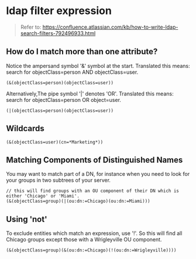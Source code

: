 # ldap filter expression
> Refer to: https://confluence.atlassian.com/kb/how-to-write-ldap-search-filters-792496933.html

## How do I match more than one attribute?
Notice the ampersand symbol '&' symbol at the start. Translated this means: search for objectClass=person AND objectClass=user.

    (&(objectClass=person)(objectClass=user))

Alternatively,The pipe symbol '|' denotes 'OR'.  Translated this means: search for objectClass=person OR object=user.

    (|(objectClass=person)(objectClass=user))

## Wildcards
    (&(objectClass=user)(cn=*Marketing*))

## Matching Components of Distinguished Names 

You may want to match part of a DN, for instance when you need to look for your groups in two subtrees of your server.

    // this will find groups with an OU component of their DN which is either 'Chicago' or 'Miami'.
    (&(objectClass=group)(|(ou:dn:=Chicago)(ou:dn:=Miami)))

## Using 'not'
To exclude entities which match an expression, use '!'.
So this will find all Chicago groups except those with a Wrigleyville OU component.

    (&(objectClass=group)(&(ou:dn:=Chicago)(!(ou:dn:=Wrigleyville))))

